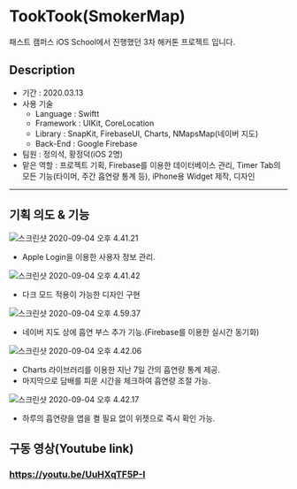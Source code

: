 # TookTook(SmokerMap)

패스트 캠퍼스 iOS School에서 진행했던 3차 해커톤 프로젝트 입니다.



## Description

- 기간 : 2020.03.13
- 사용 기술
  - Language : Swiftt
  - Framework : UIKit, CoreLocation
  - Library : SnapKit, FirebaseUI, Charts, NMapsMap(네이버 지도)
  - Back-End : Google Firebase
- 팀원 : 정의석, 황정덕(iOS 2명)
- 맡은 역할 : 프로젝트 기획, Firebase를 이용한 데이터베이스 관리, Timer Tab의 모든 기능(타이머, 주간 흡연량 통계 등), iPhone용 Widget 제작, 디자인

---

## 기획 의도 & 기능

![스크린샷 2020-09-04 오후 4.41.21](https://tva1.sinaimg.cn/large/007S8ZIlgy1gienubnbk8j314b0u0aeb.jpg)

- Apple Login을 이용한 사용자 정보 관리.

![스크린샷 2020-09-04 오후 4.41.42](https://tva1.sinaimg.cn/large/007S8ZIlgy1gienuorhfcj313x0u0apj.jpg)

- 다크 모드 적용이 가능한 디자인 구현

![스크린샷 2020-09-04 오후 4.59.37](https://tva1.sinaimg.cn/large/007S8ZIlgy1gieodd1frjj314a0u0jwx.jpg)

- 네이버 지도 상에 흡연 부스 추가 기능.(Firebase를 이용한 실시간 동기화)

![스크린샷 2020-09-04 오후 4.42.06](https://tva1.sinaimg.cn/large/007S8ZIlgy1gienv4djd4j314d0u0ahz.jpg)

- Charts 라이브러리를 이용한 지난 7일 간의 흡연량 통계 제공.
- 마지막으로 담배를 피운 시간을 체크하여 흡연량 조절 가능.

![스크린샷 2020-09-04 오후 4.42.17](https://tva1.sinaimg.cn/large/007S8ZIlgy1gienvbfenyj31410u0e81.jpg)

- 하루의 흡연량을 앱을 켤 필요 없이 위젯으로 즉시 확인 가능.



## 구동 영상(Youtube link)

###  https://youtu.be/UuHXqTF5P-I



